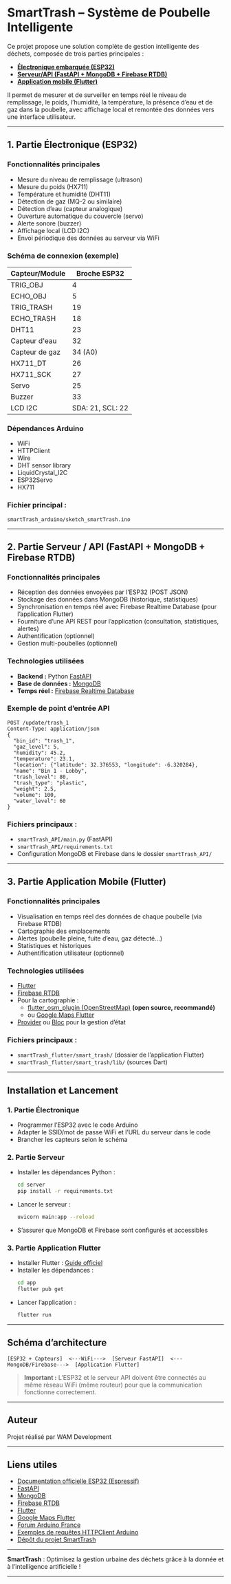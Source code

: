 # SmartTrash – Système de Poubelle Intelligente

Ce projet propose une solution complète de gestion intelligente des déchets, composée de trois parties principales :  
- **[Électronique embarquée (ESP32)](https://github.com/walid-moussa55/SmartTrash/tree/main/smartTrash_arduino)**
- **[Serveur/API (FastAPI + MongoDB + Firebase RTDB)](https://github.com/walid-moussa55/SmartTrash/tree/main/smartTrash_API)**
- **[Application mobile (Flutter)](https://github.com/walid-moussa55/SmartTrash/tree/main/smartTrash_flutter/smart_trash)**

Il permet de mesurer et de surveiller en temps réel le niveau de remplissage, le poids, l’humidité, la température, la présence d’eau et de gaz dans la poubelle, avec affichage local et remontée des données vers une interface utilisateur.

---

## 1. Partie Électronique (ESP32)

### Fonctionnalités principales
- Mesure du niveau de remplissage (ultrason)
- Mesure du poids (HX711)
- Température et humidité (DHT11)
- Détection de gaz (MQ-2 ou similaire)
- Détection d’eau (capteur analogique)
- Ouverture automatique du couvercle (servo)
- Alerte sonore (buzzer)
- Affichage local (LCD I2C)
- Envoi périodique des données au serveur via WiFi

### Schéma de connexion (exemple)
| Capteur/Module      | Broche ESP32 |
|---------------------|-------------|
| TRIG_OBJ            | 4           |
| ECHO_OBJ            | 5           |
| TRIG_TRASH          | 19          |
| ECHO_TRASH          | 18          |
| DHT11               | 23          |
| Capteur d'eau       | 32          |
| Capteur de gaz      | 34 (A0)     |
| HX711_DT            | 26          |
| HX711_SCK           | 27          |
| Servo               | 25          |
| Buzzer              | 33          |
| LCD I2C             | SDA: 21, SCL: 22 |

### Dépendances Arduino
- WiFi
- HTTPClient
- Wire
- DHT sensor library
- LiquidCrystal_I2C
- ESP32Servo
- HX711

### Fichier principal :  
`smartTrash_arduino/sketch_smartTrash.ino`

---

## 2. Partie Serveur / API (FastAPI + MongoDB + Firebase RTDB)

### Fonctionnalités principales
- Réception des données envoyées par l’ESP32 (POST JSON)
- Stockage des données dans MongoDB (historique, statistiques)
- Synchronisation en temps réel avec Firebase Realtime Database (pour l’application Flutter)
- Fourniture d’une API REST pour l’application (consultation, statistiques, alertes)
- Authentification (optionnel)
- Gestion multi-poubelles (optionnel)

### Technologies utilisées
- **Backend :** Python [FastAPI](https://fastapi.tiangolo.com/)
- **Base de données :** [MongoDB](https://www.mongodb.com/)
- **Temps réel :** [Firebase Realtime Database](https://firebase.google.com/products/realtime-database)

### Exemple de point d’entrée API
```
POST /update/trash_1
Content-Type: application/json
{
  "bin_id": "trash_1",
  "gaz_level": 5,
  "humidity": 45.2,
  "temperature": 23.1,
  "location": {"latitude": 32.376553, "longitude": -6.320284},
  "name": "Bin 1 - Lobby",
  "trash_level": 80,
  "trash_type": "plastic",
  "weight": 2.5,
  "volume": 100,
  "water_level": 60
}
```

### Fichiers principaux :  
- `smartTrash_API/main.py` (FastAPI)
- `smartTrash_API/requirements.txt`
- Configuration MongoDB et Firebase dans le dossier `smartTrash_API/`

---

## 3. Partie Application Mobile (Flutter)

### Fonctionnalités principales
- Visualisation en temps réel des données de chaque poubelle (via Firebase RTDB)
- Cartographie des emplacements
- Alertes (poubelle pleine, fuite d’eau, gaz détecté…)
- Statistiques et historiques
- Authentification utilisateur (optionnel)

### Technologies utilisées
- [Flutter](https://flutter.dev/)
- [Firebase RTDB](https://firebase.google.com/products/realtime-database)
- Pour la cartographie :
  - [flutter_osm_plugin (OpenStreetMap)](https://pub.dev/packages/flutter_osm_plugin) **(open source, recommandé)**
  - ou [Google Maps Flutter](https://pub.dev/packages/google_maps_flutter)
- [Provider](https://pub.dev/packages/provider) ou [Bloc](https://bloclibrary.dev/) pour la gestion d’état

### Fichiers principaux :  
- `smartTrash_flutter/smart_trash/` (dossier de l’application Flutter)
- `smartTrash_flutter/smart_trash/lib/` (sources Dart)

---

## Installation et Lancement

### 1. Partie Électronique
- Programmer l’ESP32 avec le code Arduino
- Adapter le SSID/mot de passe WiFi et l’URL du serveur dans le code
- Brancher les capteurs selon le schéma

### 2. Partie Serveur
- Installer les dépendances Python :  
  ```bash
  cd server
  pip install -r requirements.txt
  ```
- Lancer le serveur :  
  ```bash
  uvicorn main:app --reload
  ```
- S’assurer que MongoDB et Firebase sont configurés et accessibles

### 3. Partie Application Flutter
- Installer Flutter : [Guide officiel](https://docs.flutter.dev/get-started/install)
- Installer les dépendances :  
  ```bash
  cd app
  flutter pub get
  ```
- Lancer l’application :  
  ```bash
  flutter run
  ```

---

## Schéma d’architecture

```
[ESP32 + Capteurs]  <---WiFi--->  [Serveur FastAPI]  <---MongoDB/Firebase--->  [Application Flutter]
```

> **Important :** L’ESP32 et le serveur API doivent être connectés au même réseau WiFi (même routeur) pour que la communication fonctionne correctement.

---

## Auteur

Projet réalisé par WAM Development

---

## Liens utiles

- [Documentation officielle ESP32 (Espressif)](https://docs.espressif.com/projects/esp-idf/en/latest/esp32/)
- [FastAPI](https://fastapi.tiangolo.com/)
- [MongoDB](https://www.mongodb.com/)
- [Firebase RTDB](https://firebase.google.com/products/realtime-database)
- [Flutter](https://flutter.dev/)
- [Google Maps Flutter](https://pub.dev/packages/google_maps_flutter)
- [Forum Arduino France](https://forum.arduino.cc/c/international/francais/33)
- [Exemples de requêtes HTTPClient Arduino](https://randomnerdtutorials.com/esp32-http-get-post-arduino/)
- [Dépôt du projet SmartTrash](https://github.com/walid-moussa55/SmartTrash/)

---

**SmartTrash** : Optimisez la gestion urbaine des déchets grâce à la donnée et à l’intelligence artificielle !

---
